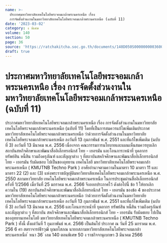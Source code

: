 ```yaml
---
name: >-
  ประกาศมหาวิทยาลัยเทคโนโลยีพระจอมเกล้าพระนครเหนือ เรื่อง
  การจัดตั้งส่วนงานในมหาวิทยาลัยเทคโนโลยีพระจอมเกล้าพระนครเหนือ (ฉบับที่ 11)
date: '2023-03-02'
category: ง พิเศษ
volume: 140
section: 50
page: 36
source: 'https://ratchakitcha.soc.go.th/documents/140D050S0000000003600.pdf'
draft: true
---
```


# ประกาศมหาวิทยาลัยเทคโนโลยีพระจอมเกล้าพระนครเหนือ เรื่อง การจัดตั้งส่วนงานในมหาวิทยาลัยเทคโนโลยีพระจอมเกล้าพระนครเหนือ (ฉบับที่ 11)

ประกาศมหาวิทยาลัยเทคโนโลยีพระจอมเกล้าพระนครเหนือ เรื่อง การจัดตั้งส่วนงานในมหาวิทยาลัยเทคโนโลยีพระจอมเกล้าพระนครเหนือ (ฉบับที่ 11) โดยที่เป็นการสมควรแก้ไขเพิ่มเติมประกาศมหาวิทยาลัยเทคโนโลยีพระจอมเกล้าพระนครเหนือ ว่าด้วยการจัดตั้งส่วนงานในมหาวิทยาลัยเทคโนโลยีพระจอมเกล้าพระนครเหนือ ลงวันที่ 13 กุมภาพันธ์ พ.ศ. 2551 และที่แก้ไขเพิ่มเติม (ฉบับที่ 3) ลงวันที่ 13 มีนาคม พ.ศ. 2556 เนื่องจาก คณะกรรมการนโยบายและแผนเห็นสมควรยุบเลิกสถาบันสหกิจศึกษาและพัฒนาสื่ออิเล็กทรอนิกส์ ไทย - เยอรมัน และโอนภาระหน้าที่ บุคลากร ทรัพย์สิน หนี้สิน รวมถึงครุภัณฑ์ และสัญญาต่าง ๆ ที่สถาบันสหกิจศึกษาและพัฒนาสื่ออิเล็กทรอนิกส์ ไทย - เยอรมัน รับผิดชอบ ไปเป็นของอุทยาน เทคโนโลยี มหาวิทยาลัยเทคโนโลยีพระจอมเกล้าพระนครเหนือ ( KMUTNB Techno Park ) อาศัยอำนาจตามความในมาตรา 10 มาตรา 11 และมาตรา 22 (2) และ (3) แห่งพระราชบัญญัติมหาวิทยาลัยเทคโนโลยีพระจอมเกล้าพระนครเหนือ พ.ศ. 2550 สภามหาวิทยาลัย เทคโนโลยีพระจอมเกล้าพระนครเหนือ ในการประชุมผ่านสื่ออิเล็กทรอนิกส์ ครั้งที่ 1/2566 เมื่อวันที่ 25 มกราคม พ.ศ. 2566 จึงออกประกาศไว้ ดังต่อไปนี้ ข้อ 1 ให้ยกเลิกความใน (19) สถาบันสหกิจศึกษาและพัฒนาสื่ออิเล็กทรอนิกส์ ไทย - เยอรมัน ของข้อ 4 ของประกาศมหาวิทยาลัยเทคโนโลยีพระจอมเกล้าพระนครเหนือ ว่าด้วยการจัดตั้งส่วนงานในมหาวิทยาลัยเทคโนโลยีพระจอมเกล้าพระนครเหนือ ลงวันที่ 13 กุมภาพันธ์ พ.ศ. 2551 และที่แก้ไขเพิ่มเติม (ฉบับที่ 3) ลงวันที่ 13 มีนาคม พ.ศ. 2556 และโอนภาระหน้ำที่ บุคลากร ทรัพย์สิน หนี้สิน รวมถึงครุภัณฑ์ และสัญญาต่าง ๆ ที่สถาบัน สหกิจศึกษาและพัฒนาสื่ออิเล็กทรอนิกส์ ไทย - เยอรมัน รับผิดชอบ ไปเป็นของอุทยานเทคโนโลยี มหาวิทยาลัยเทคโนโลยีพระจอมเกล้าพระนครเหนือ ( KMUTNB Techno Park ) ทั้งนี้ ตั้งแต่วันที่ 1 กุมภาพันธ์ พ.ศ. 2566 เป็นต้นไป ประกาศ ณ วันที่ 25 มกราคม พ.ศ. 256 6 ศา สตราจารย์ธีรวุฒิ บุณยโสภณ นายกสภามหาวิทยาลัยเทคโนโลยีพระจอมเกล้าพระนครเหนือ ้ หนา 36 ่ เลม 140 ตอนพิเศษ 50 ง ราชกิจจานุเบกษา 3 มีนาคม 2566
